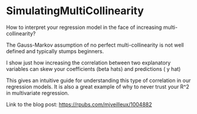 # SimulatingMultiCollinearity

How to interpret your regression model in the face of increasing multi-collinearity?

The Gauss-Markov assumption of no perfect multi-collinearity is not well defined and typically stumps beginners.

I show just how increasing the correlation between two explanatory variables can skew your coefficients (beta hats) and predictions ( y hat)

This gives an intuitive guide for understanding this type of correlation in our regression models. It is also a great example of why to never trust your 
R^2 in multivariate regression.

Link to the blog post: https://rpubs.com/mjveilleux/1004882
